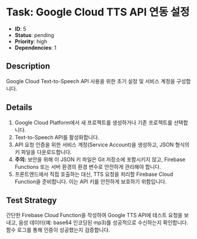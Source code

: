 # Task: Google Cloud TTS API 연동 설정

- **ID**: 5
- **Status**: pending
- **Priority**: high
- **Dependencies**: 1

## Description
Google Cloud Text-to-Speech API 사용을 위한 초기 설정 및 서비스 계정을 구성합니다.

## Details
1. Google Cloud Platform에서 새 프로젝트를 생성하거나 기존 프로젝트를 선택합니다.
2. Text-to-Speech API를 활성화합니다.
3. API 요청 인증을 위한 서비스 계정(Service Account)을 생성하고, JSON 형식의 키 파일을 다운로드합니다.
4. **주의:** 보안을 위해 이 JSON 키 파일은 Git 저장소에 포함시키지 않고, Firebase Functions 또는 서버 환경의 환경 변수로 안전하게 관리해야 합니다.
5. 프론트엔드에서 직접 호출하는 대신, TTS 요청을 처리할 Firebase Cloud Function을 준비합니다. 이는 API 키를 안전하게 보호하기 위함입니다.

## Test Strategy
간단한 Firebase Cloud Function을 작성하여 Google TTS API에 테스트 요청을 보내고, 음성 데이터(예: base64 인코딩된 mp3)를 성공적으로 수신하는지 확인합니다. 함수 로그를 통해 인증이 성공했는지 검증합니다. 